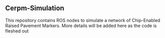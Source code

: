 ## Cerpm-Simulation

This repository contains ROS nodes to simulate a network of Chip-Enabled Raised Pavement Markers. More details will be added here as the code is fleshed out